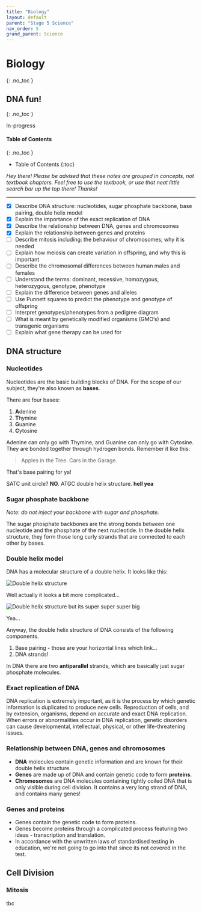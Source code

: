 ```yaml
---
title: "Biology"
layout: default
parent: "Stage 5 Science"
nav_order: 5
grand_parent: Science
---
```


# Biology
{: .no_toc }
## DNA fun!
{: .no_toc }

<label class="label label-blue">In-progress</label>

#### Table of Contents
{: .no_toc }

* Table of Contents
{:toc}

*Hey there! Please be advised that these notes are grouped in concepts, not textbook chapters. Feel free to use the textbook, or use that neat little search bar up the top there! Thanks!*

***

- [x] Describe DNA structure: nucleotides, sugar phosphate backbone, base pairing, double helix model
- [x] Explain the importance of the exact replication of DNA
- [x] Describe the relationship between DNA, genes and chromosomes
- [x] Explain the relationship between genes and proteins
- [ ] Describe mitosis including: the behaviour of chromosomes; why it is needed
- [ ] Explain how meiosis can create variation in offspring, and why this is important
- [ ] Describe the chromosomal differences between human males and females
- [ ] Understand the terms: dominant, recessive, homozygous, heterozygous, genotype,
phenotype
- [ ] Explain the difference between genes and alleles
- [ ] Use Punnett squares to predict the phenotype and genotype of offspring
- [ ] Interpret genotypes/phenotypes from a pedigree diagram
- [ ] What is meant by genetically modified organisms (GMO’s) and transgenic organisms
- [ ] Explain what gene therapy can be used for

## DNA structure

### Nucleotides

Nucleotides are the basic building blocks of DNA. For the scope of our subject, they're also known as **bases**.

There are four bases:
1. **A**denine
2. **T**hymine
3. **G**uanine
4. **C**ytosine

Adenine can only go with Thymine, and Guanine can only go with Cytosine. They are bonded together through hydrogen bonds. Remember it like this:

> Apples in the Tree. Cars in the Garage.

That's base pairing for ya!

SATC unit circle? **NO**. ATGC double helix structure. **hell yea**

### Sugar phosphate backbone

*Note: do not inject your backbone with sugar and phosphate.*

The sugar phosphate backbones are the strong bonds between one nucleotide and the phosphate of the next nucleotide. In the double helix structure, they form those long curly strands that are connected to each other by bases.

### Double helix model

DNA has a molecular structure of a double helix. It looks like this: 

![Double helix structure](https://upload.wikimedia.org/wikipedia/commons/thumb/1/14/Double_stranded_DNA_with_coloured_bases.png/1920px-Double_stranded_DNA_with_coloured_bases.png)

Well actually it looks a bit more complicated...

![Double helix structure but its super super super big](https://upload.wikimedia.org/wikipedia/commons/d/db/DNA_orbit_animated_static_thumb.png)

Yea...

Anyway, the double helix structure of DNA consists of the following components.

1. Base pairing - those are your horizontal lines which link...
2. DNA strands!

In DNA there are two **antiparallel** strands, which are basically just sugar phosphate molecules.

### Exact replication of DNA

DNA replication is extremely important, as it is the process by which genetic information is duplicated to produce new cells. Reproduction of cells, and by extension, organisms, depend on accurate and exact DNA replication. When errors or abnormalities occur in DNA replication, genetic disorders can cause developmental, intellectual, physical, or other life-threatening issues.

### Relationship between DNA, genes and chromosomes

- **DNA** molecules contain genetic information and are known for their double helix structure. 
- **Genes** are made up of DNA and contain genetic code to form **proteins**.
- **Chromosomes** are DNA molecules containing tightly coiled DNA that is only visible during cell division. It contains a very long strand of DNA, and contains many genes!

### Genes and proteins

- Genes contain the genetic code to form proteins.
- Genes become proteins through a complicated process featuring two ideas - transcription and translation.
- In accordance with the unwritten laws of standardised testing in education, we're not going to go into that since its not covered in the test.

## Cell Division

### Mitosis

tbc